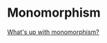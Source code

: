 # Monomorphism

[What's up with monomorphism?](https://mrale.ph/blog/2015/01/11/whats-up-with-monomorphism.html)